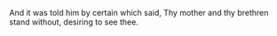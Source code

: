 And it was told him by certain which said, Thy mother and thy brethren stand without, desiring to see thee.
